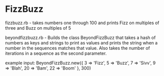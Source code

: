 FizzBuzz
========

fizzbuzz.rb - takes numbers one through 100 and prints Fizz on multiples of three and Buzz on multiples of 5

beyondfizzbuzz.rb - Builds the class BeyondFizzBuzz that takes a hash of numbers as keys and strings to print as values and prints the string when a number in the sequences matches that value. Also takes the number of iterations in a sequence as the second parameter.

example input:
BeyondFizzBuzz.new({ 3 => 'Fizz', 5 => 'Buzz', 7 => 'Sivv', 9 => 'Blah', 20 => 'Bam', 22 => 'Boom' }, 300)
